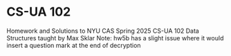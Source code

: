 # CS-UA 102
Homework and Solutions to NYU CAS Spring 2025 CS-UA 102 Data Structures taught by Max Sklar
Note: hw5b has a slight issue where it would insert a question mark at the end of decryption

